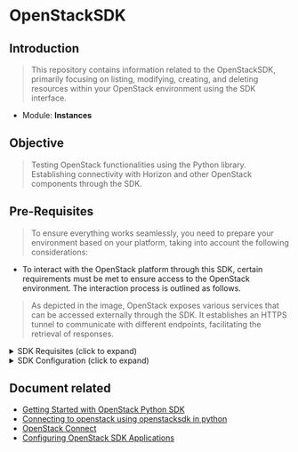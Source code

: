 # OpenStackSDK

## Introduction

> This repository contains information related to the OpenStackSDK, primarily focusing on listing, modifying, creating, and deleting resources within your OpenStack environment using the SDK interface.

- Module: **Instances**

## Objective

> Testing OpenStack functionalities using the Python library. Establishing connectivity with Horizon and other OpenStack components through the SDK.

## Pre-Requisites

> To ensure everything works seamlessly, you need to prepare your environment based on your platform, taking into account the following considerations:

- To interact with the OpenStack platform through this SDK, certain requirements must be met to ensure access to the OpenStack environment. The interaction process is outlined as follows.

> As depicted in the image, OpenStack exposes various services that can be accessed externally through the SDK. It establishes an HTTPS tunnel to communicate with different endpoints, facilitating the retrieval of responses.

<details>
<summary>SDK Requisites (click to expand)</summary>

### Software required

> In my case of study I made all test over Windows platform

- Install [Python](https://www.python.org/downloads/)
- Upgrade [pip](https://www.wikihow.com/Update-Pip)
- Install [Microsoft Visual C++](https://learn.microsoft.com/es-es/cpp/windows/latest-supported-vc-redist?view=msvc-170)
- Install [OpenStack SDK](https://docs.openstack.org/openstacksdk/latest/install/index.html)

</details>

<details>
<summary>SDK Configuration (click to expand)</summary>

> To use the SDK you should have the configure:

1. Create "Connection Object"
2. Specify the service type that you have to query
3. Specify the resource type that you have to query
4. Specify the version of the component that you want to modify, create, delete or list.

### Object Connection

> There is two ways based o the OpenStack Official documentation to create a [Connection Object](https://docs.openstack.org/openstacksdk/latest/user/connection.html#openstack.connection.Connection).

> There is 3 ways to create a connection object (_here the [Link](https://docs.openstack.org/openstacksdk/latest/user/guides/connect.html) of the official documentation_) but the most re comended one is through [Config Files](https://docs.openstack.org/openstacksdk/latest/user/config/configuration.html#config-clouds-yaml). For the testing case that you can see on this repo I used the **Config Files**

```
# Example of creating a connection object using Config Files
import openstack

# Load connection configuration from the config file
conn = openstack.connect(cloud='mycloud')
```

### Specify the service type

> Specify the type of service you need to query within the OpenStack environment.

```
# Example of specifying the service type
service_type = 'compute'
```

### Specify the resource type

> Specify the type of resource you want to interact with within the OpenStack environment.

```
# Example of specifying the resource type
resource_type = 'servers'
```

### Specify the version

> Specify the version of the OpenStack component you want to modify, create, delete, or list.

```
# Example of specifying the version of the component
component_version = 'v2.1'
```

</details>

## Document related

- [Getting Started with OpenStack Python SDK](https://www.sebae.net/videos/getting-started-with-openstack-python-sdk-2/)
- [Connecting to openstack using openstacksdk in python](https://www.youtube.com/watch?v=ApEPfhKmVWE)
- [OpenStack Connect](https://docs.openstack.org/openstacksdk/latest/user/guides/connect.html)
- [Configuring OpenStack SDK Applications](https://docs.openstack.org/openstacksdk/latest/user/config/configuration.html)
